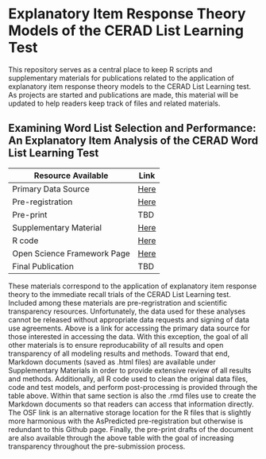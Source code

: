 # Explanatory Item Response Theory Models of the CERAD List Learning Test

This repository serves as a central place to keep R scripts and supplementary materials for publications related to the application of explanatory item response theory models to the CERAD List Learning test. As projects are started and publications are made, this material will be updated to help readers keep track of files and related materials.

## Examining Word List Selection and Performance: An Explanatory Item Analysis of the CERAD Word List Learning Test
|Resource Available|Link|
|---|---|
|Primary Data Source|[Here](https://hrsdata.isr.umich.edu/data-products/2016-harmonized-cognitive-assessment-protocol-hcap?_ga=2.27455356.1307685611.1614482368-1012243465.1597251037)|
|Pre-registration|[Here](https://osf.io/pyd63)|
|Pre-print|TBD|
|Supplementary Material|[Here](https://github.com/w-goette/eIRT-CERAD/tree/main/ItemCovStudy/Markdown%20Documents)|
|R code|[Here](https://github.com/w-goette/eIRT-CERAD/tree/main/ItemCovStudy/R%20Script%20Files)|
|Open Science Framework Page|[Here](https://osf.io/bd8s9/)|
|Final Publication|TBD|

These materials correspond to the application of explanatory item response theory to the immediate recall trials of the CERAD List Learning test. Included among these materials are pre-regristration and scientific transparency resources. Unfortunately, the data used for these analyses cannot be released without appropriate data requests and signing of data use agreements. Above is a link for accessing the primary data source for those interested in accessing the data. With this exception, the goal of all other materials is to ensure reproducability of all results and open transparency of all modeling results and methods. Toward that end, Markdown documents (saved as .html files) are available under Supplementary Materials in order to provide extensive review of all results and methods. Additionally, all R code used to clean the original data files, code and test models, and perform post-processing is provided through the table above. Within that same section is also the .rmd files use to create the Markdown documents so that readers can access that information directly. The OSF link is an alternative storage location for the R files that is slightly more harmonious with the AsPredicted pre-registration but otherwise is redundant to this Github page. Finally, the pre-print drafts of the document are also available through the above table with the goal of increasing transparency throughout the pre-submission process.
